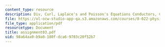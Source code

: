 ```yaml
---
content_type: resource
description: Div, Curl, Laplace's and Poisson's Equations Conductors, Capacitance.
file: https://ol-ocw-studio-app-qa.s3.amazonaws.com/courses/8-022-physics-ii-electricity-and-magnetism-fall-2002/98a64aa9b9a0180fdca69703c20f52b7_assignment03.pdf
file_type: application/pdf
resourcetype: Document
title: assignment03.pdf
uid: 98a64aa9-b9a0-180f-dca6-9703c20f52b7
---
```

